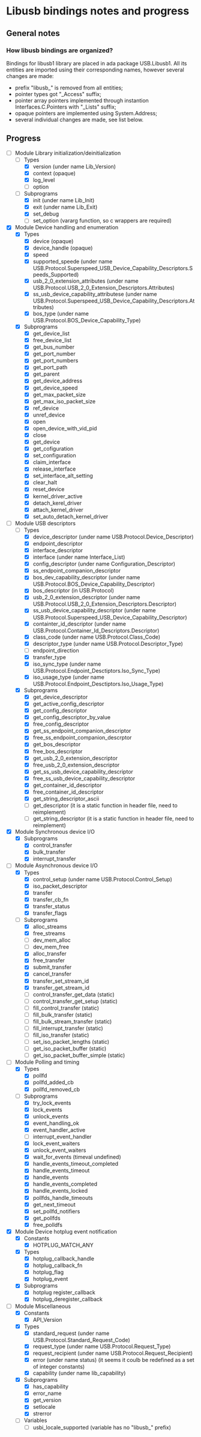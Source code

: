 # Libusb bindings notes and progress

## General notes

### How libusb bindings are organized?

Bindings for libusb1 library are placed in ada package USB.Libusb1.
All its entities are imported using their corresponding names,
however several changes are made:
- prefix "libusb_" is removed from all entities;
- pointer types got "_Access" suffix;
- pointer array pointers implemented through instantion Interfaces.C.Pointers with "_Lists" suffix;
- opaque pointers are implemented using System.Address;
- several individual changes are made, see list below.

## Progress

- [ ] Module Library initialization/deinitialization
  - [ ] Types
    - [x] version (under name Lib_Version)
    - [x] context (opaque)
    - [x] log_level
    - [ ] option
  - [ ] Subprograms
    - [x] init (under name Lib_Init)
    - [x] exit (under name Lib_Exit)
    - [x] set_debug
    - [ ] set_option (vararg function, so c wrappers are required)
- [x] Module Device handling and enumeration
  - [x] Types
    - [x] device (opaque)
    - [x] device_handle (opaque)
    - [x] speed
    - [x] supported_speede (under name USB.Protocol.Superspeed_USB_Device_Capability_Descriptors.Speeds_Supported)
    - [x] usb_2_0_extension_attributes (under name USB.Protocol.USB_2_0_Extension_Descriptors.Attributes)
    - [x] ss_usb_device_capability_attributese (under name USB.Protocol.Superspeed_USB_Device_Capability_Descriptors.Attributes)
    - [x] bos_type (under name USB.Protocol.BOS_Device_Capability_Type)
  - [x] Subprograms
    - [x] get_device_list
    - [x] free_device_list
    - [x] get_bus_number
    - [x] get_port_number
    - [x] get_port_numbers
    - [x] get_port_path
    - [x] get_parent
    - [x] get_device_address
    - [x] get_device_speed
    - [x] get_max_packet_size
    - [x] get_max_iso_packet_size
    - [x] ref_device
    - [x] unref_device
    - [x] open
    - [x] open_device_with_vid_pid
    - [x] close
    - [x] get_device
    - [x] get_cofiguration
    - [x] set_configuration
    - [x] claim_interface
    - [x] release_interface
    - [x] set_interface_alt_setting
    - [x] clear_halt
    - [x] reset_device
    - [x] kernel_driver_active
    - [x] detach_kerel_driver
    - [x] attach_kernel_driver
    - [x] set_auto_detach_kernel_driver
- [ ] Module USB descriptors
  - [ ] Types
    - [x] device_descriptor (under name USB.Protocol.Device_Descriptor)
    - [x] endpoint_descriptor
    - [x] interface_descriptor
    - [x] interface (under name Interface_List)
    - [x] config_descriptor (under name Configuration_Descriptor)
    - [x] ss_endpoint_companion_descriptor
    - [x] bos_dev_capability_descriptor (under name USB.Protocol.BOS_Device_Capability_Descriptor)
    - [x] bos_descriptor (in USB.Protocol)
    - [x] usb_2_0_extension_descriptor (under name USB.Protocol.USB_2_0_Extension_Descriptors.Descriptor)
    - [x] ss_usb_device_capability_descriptor (under name USB.Protocol.Superspeed_USB_Device_Capability_Descriptor)
    - [x] containter_id_descriptor (under name USB.Protocol.Container_Id_Descriptors.Descriptor)
    - [x] class_code (under name USB.Protocol.Class_Code)
    - [x] descriptor_type (under name USB.Protocol.Descriptor_Type)
    - [ ] endpoint_direction
    - [x] transfer_type
    - [x] iso_sync_type (under name USB.Protocol.Endpoint_Desctiptors.Iso_Sync_Type)
    - [x] iso_usage_type (under name USB.Protocol.Endpoint_Desctiptors.Iso_Usage_Type)
  - [x] Subprograms
    - [x] get_device_descriptor
    - [x] get_active_config_descriptor
    - [x] get_config_descriptor
    - [x] get_config_descriptor_by_value
    - [x] free_config_descriptor
    - [x] get_ss_endpoint_companion_descriptor
    - [x] free_ss_endpoint_companion_descrptor
    - [x] get_bos_descriptor
    - [x] free_bos_descriptor
    - [x] get_usb_2_0_extension_descriptor
    - [x] free_usb_2_0_extension_descriptor
    - [x] get_ss_usb_device_capability_descriptor
    - [x] free_ss_usb_device_capability_descriptor
    - [x] get_container_id_descriptor
    - [x] free_container_id_descriptor
    - [x] get_string_descriptor_ascii
    - [ ] get_descriptor (it is a static function in header file, need to reimplement)
    - [ ] get_string_descriptor (it is a static function in header file, need to reimplement)
- [x] Module Synchronous device I/O
  - [x] Subprograms
    - [x] control_transfer
    - [x] bulk_transfer
    - [x] interrupt_transfer
- [ ] Module Asynchronous device I/O
  - [x] Types
    - [x] control_setup (under name USB.Protocol.Control_Setup)
    - [x] iso_packet_descriptor
    - [x] transfer
    - [x] transfer_cb_fn
    - [x] transfer_status
    - [x] transfer_flags
  - [ ] Subprograms
    - [x] alloc_streams
    - [x] free_streams
    - [ ] dev_mem_alloc
    - [ ] dev_mem_free
    - [x] alloc_transfer
    - [x] free_transfer
    - [x] submit_transfer
    - [x] cancel_transfer
    - [x] transfer_set_stream_id
    - [x] transfer_get_stream_id
    - [ ] control_transfer_get_data (static)
    - [ ] control_transfer_get_setup (static)
    - [ ] fill_control_transfer (static)
    - [ ] fill_bulk_transfer (static)
    - [ ] fill_bulk_stream_transfer (static)
    - [ ] fill_interrupt_transfer (static)
    - [ ] fill_iso_transfer (static)
    - [ ] set_iso_packet_lengths (static)
    - [ ] get_iso_packet_buffer (static)
    - [ ] get_iso_packet_buffer_simple (static)
- [ ] Module Polling and timing
  - [x] Types
    - [x] pollfd
    - [x] pollfd_added_cb
    - [x] pollfd_removed_cb
  - [ ] Subprograms
    - [x] try_lock_events
    - [x] lock_events
    - [x] unlock_events
    - [x] event_handling_ok
    - [x] event_handler_active
    - [ ] interrupt_event_handler
    - [x] lock_event_waiters
    - [x] unlock_event_waiters
    - [x] wait_for_events (timeval undefined)
    - [x] handle_events_timeout_completed
    - [x] handle_events_timeout
    - [x] handle_events
    - [x] handle_events_completed
    - [x] handle_events_locked
    - [x] pollfds_handle_timeouts
    - [x] get_next_timeout
    - [x] set_pollfd_notifiers
    - [x] get_pollfds
    - [x] free_polldfs
- [x] Module Device hotplug event notification
  - [x] Constants
    - [x] HOTPLUG_MATCH_ANY
  - [x] Types
    - [x] hotplug_callback_handle
    - [x] hotplug_callback_fn
    - [x] hotplug_flag
    - [x] hotplug_event
  - [x] Subprograms
    - [x] hotplug register_callback
    - [x] hotplug_deregister_callback
- [ ] Module Miscellaneous
  - [x] Constants
    - [x] API_Version
  - [x] Types
    - [x] standard_request (under name USB.Protocol.Standard_Request_Code)
    - [x] request_type (under name USB.Protocol.Request_Type)
    - [x] request_recipient (under name USB.Protocol.Request_Recipient)
    - [x] error (under name status) (it seems it coulb be redefined as a set of integer constants)
    - [x] capability (under name lib_capability)
  - [x] Subprograms
    - [x] has_capability
    - [x] error_name
    - [x] get_version
    - [x] setlocale
    - [x] strerror
  - [ ] Variables
    - [ ] usbi_locale_supported (variable has no "libusb_" prefix)